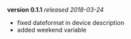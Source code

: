 **version 0.1.1** *released 2018-03-24*
* fixed dateformat in device description
* added weekend variable